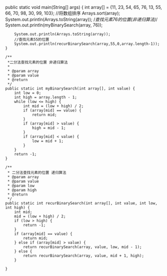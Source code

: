  public static void main(String[] args) {
        int array[] = {11, 23, 54, 65, 76, 13, 55, 66, 70, 98, 30, 99, 103};
        //将数组排序
        Arrays.sort(array);
        System.out.println(Arrays.toString(array));
        /*查找元素76的位置(非递归算法)*/
        System.out.println(myBinarySearch(array, 76));

        System.out.println(Arrays.toString(array));
        //查找元素55的位置
        System.out.println(recurBinarySearch(array,55,0,array.length-1));
    }
     
    /**
     *二分法查找元素的位置 非递归算法
     *
     * @param array
     * @param value
     * @return
     */
    public static int myBinarySearch(int array[], int value) {
        int low = 0;
        int high = array.length - 1;
        while (low <= high) {
            int mid = (low + high) / 2;
            if (array[mid] == value) {
                return mid;
            }
            if (array[mid] > value) {
                high = mid - 1;
            }
            if (array[mid] < value) {
                low = mid + 1;
            }
        }
        return -1;
    }
     
    /**
     * 二分法查找元素的位置 递归算法
     * @param array
     * @param value
     * @param low
     * @param high
     * @return
     */
    public static int recurBinarySearch(int array[], int value, int low, int high) {
        int mid;
        mid = (low + high) / 2;
        if (low > high) {
            return -1;
        }
        if (array[mid] == value) {
            return mid;
        } else if (array[mid] > value) {
            return recurBinarySearch(array, value, low, mid - 1);
        } else {
            return recurBinarySearch(array, value, mid + 1, high);
        }
     
    }

